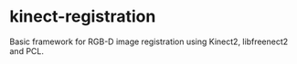 # kinect-registration
Basic framework for RGB-D image registration using Kinect2, libfreenect2 and PCL.
